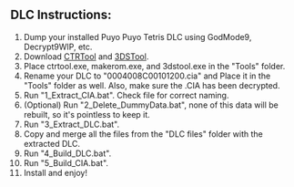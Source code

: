 ## DLC Instructions:

1. Dump your installed Puyo Puyo Tetris DLC using GodMode9, Decrypt9WIP, etc.
2. Download [CTRTool](https://github.com/profi200/Project_CTR/releases/latest/) and [3DSTool](https://github.com/dnasdw/3dstool/releases/latest/).
3. Place ctrtool.exe, makerom.exe, and 3dstool.exe in the "Tools" folder.
4. Rename your DLC to "0004008C00101200.cia" and Place it in the "Tools" folder as well. Also, make sure the .CIA has been decrypted.
5. Run "1_Extract_CIA.bat". Check file for correct naming.
6. (Optional) Run "2_Delete_DummyData.bat", none of this data will be rebuilt, so it's pointless to keep it.
7. Run "3_Extract_DLC.bat".
8. Copy and merge all the files from the "DLC files" folder with the extracted DLC.
9. Run "4_Build_DLC.bat".
10. Run "5_Build_CIA.bat".
11. Install and enjoy!
